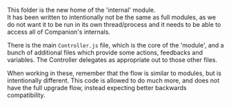 This folder is the new home of the 'internal' module.  
It has been written to intentionally not be the same as full modules, as we do not want it to be run in its own thread/process and it needs to be able to access all of Companion's internals.

There is the main `Controller.js` file, which is the core of the 'module', and a bunch of additional files which provide some actions, feedbacks and variables. The Controller delegates as appropriate out to those other files.

When working in these, remember that the flow is similar to modules, but is intentionally different. This code is allowed to do much more, and does not have the full upgrade flow, instead expecting better backwards compatibility.
